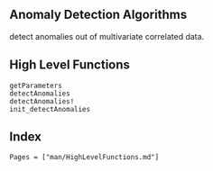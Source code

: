 ## Anomaly Detection Algorithms

detect anomalies out of multivariate correlated data. 


## High Level Functions

```@docs
getParameters
detectAnomalies
detectAnomalies!
init_detectAnomalies
```

## Index

```@index
Pages = ["man/HighLevelFunctions.md"]
```